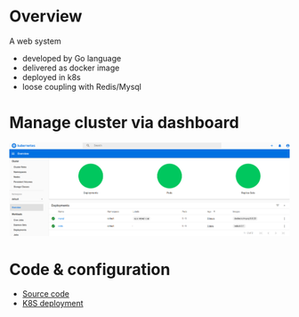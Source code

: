 # Overview
A web system 
* developed by Go language
* delivered as docker image
* deployed in k8s
* loose coupling with Redis/Mysql

# Manage cluster via dashboard
![dashboard](images/dashboard.png)

# Code & configuration
* [Source code](https://github.com/yc-alex-xu/go)
* [K8S deployment](https://github.com/yc-alex-xu/microk8s)